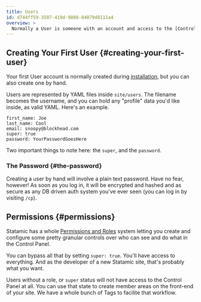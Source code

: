 ```yaml
---
title: Users
id: d744ff59-3507-419d-9808-84079d8111a4
overview: >
  Normally a User is someone with an account and access to the [Control Panel](/control-panel), but that's not _always_ the case. Statamic's flexible User system gives you a lot of flexibility around what being a "User" can mean.
---
```


## Creating Your First User {#creating-your-first-user}

Your first User account is normally created during [installation][installation], but you can also create one by hand.

Users are represented by YAML files inside `site/users`. The filename becomes the username, and you can hold any "profile" data you'd like inside, as valid YAML. Here's an example.

```.language-yaml
first_name: Joe
last_name: Cool
email: snoopy@blockhead.com
super: true
password: YourPasswordGoesHere
```

Two important things to note here: the `super`, and the `password`.

### The Password {#the-password}

Creating a user by hand will involve a plain text password. Have no fear, however! As soon as you log in, it will be encrypted and hashed and as secure as any DB driven auth system you've ever seen (you can log in by visiting `/cp`).

## Permissions {#permissions}

Statamic has a whole [Permissions and Roles][permission] system letting you create and configure some pretty granular controls over who can see and do what in the Control Panel.

You can bypass all that by setting `super: true`. You'll have access to everything. And as the developer of a new Statamic site, that's probably what you want.

Users without a role, or `super` status will not have access to the Control Panel at all. You can use that state to create member areas on the front-end of your site. We have a whole bunch of Tags to facilite that workflow.

[installation]: /installing
[permission]: /permissions
